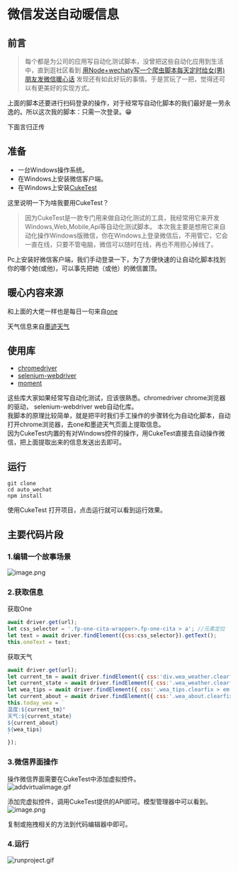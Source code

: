 # 微信发送自动暖信息

<a name="df368884"></a>
## 前言

> 每个都是为公司的应用写自动化测试脚本，没曾把这些自动化应用到生活中，直到逛社区看到 [用Node+wechaty写一个爬虫脚本每天定时给女(男)朋友发微信暖心话](https://juejin.im/post/5c77c6bef265da2de6611cff) 发现还有如此好玩的事情。于是赏玩了一把，觉得还可以有更美好的实现方式。


上面的脚本还要进行扫码登录的操作，对于经常写自动化脚本的我们最好是一劳永逸的。所以这次我的脚本：只需一次登录。😁

下面言归正传

<a name="424a2ad8"></a>
## 准备

* 一台Windows操作系统。
* 在Windows上安装微信客户端。
* 在Windows上安装[CukeTest](http://cuketest.com)

这里说明一下为啥我要用CukeTest？

> 因为CukeTest是一款专门用来做自动化测试的工具，我经常用它来开发Windows,Web,Mobile,Api等自动化测试脚本。 本次我主要是想用它来自动化操作Windows版微信，你在Windows上登录微信后，不用管它，它会一直在线，只要不管电脑，微信可以随时在线，再也不用担心掉线了。


Pc上安装好微信客户端，我们手动登录一下，为了方便快速的让自动化脚本找到你的哪个她(或他)，可以事先把她（或他）的微信置顶。

<a name="3142e69c"></a>
## 暖心内容来源

和上面的大佬一样也是每日一句来自[one](http://wufazhuce.com/)

天气信息来自[墨迹天气](http://tianqi.moji.com/)

<a name="6d88b4cd"></a>
## 使用库

* [chromedriver](https://www.npmjs.com/package/chromedriver)
* [selenium-webdriver](https://www.npmjs.com/package/selenium-webdriver)
* [moment](https://www.npmjs.com/package/moment)

这些库大家如果经常写自动化测试，应该很熟悉。chromedriver chrome浏览器的驱动， selenium-webdriver web自动化库。<br />我脚本的原理比较简单，就是把平时我们手工操作的步骤转化为自动化脚本，自动打开chrome浏览器，去one和墨迹天气页面上提取信息。<br />因为CukeTest内置的有对Windows控件的操作，用CukeTest直接去自动操作微信，把上面提取出来的信息发送出去即可。

<a name="4c763bb6"></a>
## 运行

```
git clone 
cd auto_wechat
npm install
```

使用CukeTest 打开项目，点击运行就可以看到运行效果。
<a name="d41d8cd9"></a>
#### 
<a name="df9a0c32"></a>
## 主要代码片段
<a name="04c216b0"></a>
### 1.编辑一个故事场景

![image.png](https://cdn.nlark.com/yuque/0/2019/png/87080/1551931419013-238c46f0-cbbb-4afb-93d0-12e281f52d00.png#align=left&display=inline&height=479&name=image.png&originHeight=479&originWidth=569&size=33657&status=done&width=569)

<a name="af545979"></a>
### 2.获取信息
获取One 

```javascript
await driver.get(url);
let css_selector = '.fp-one-cita-wrapper>.fp-one-cita > a'; //元素定位
let text = await driver.findElement({css:css_selector}).getText();
this.oneText = text;
```
获取天气

```javascript
await driver.get(url);
let current_tm = await driver.findElement({ css:'div.wea_weather.clearfix > em'}).getText();
let current_state = await driver.findElement({ css:'.wea_weather.clearfix > b'}).getText();
let wea_tips = await driver.findElement({ css:'.wea_tips.clearfix > em'}).getText();
let current_about = await driver.findElement({ css:'.wea_about.clearfix'}).getText();
this.today_wea = `
温度:${current_tm}°
天气:${current_state}
${current_about}
${wea_tips}
`
});
```
<a name="4b436f33"></a>
### 3.微信界面操作
操作微信界面需要在CukeTest中添加虚拟控件。<br />
![addvirtualimage.gif](https://cdn.nlark.com/yuque/0/2019/gif/87080/1551946590971-e624c499-9876-4a36-9901-4a3c9cb70c0d.gif#align=left&display=inline&height=524&name=addvirtualimage.gif&originHeight=728&originWidth=1036&size=699587&status=done&width=746)

添加完虚拟控件，调用CukeTest提供的API即可。模型管理器中可以看到。<br />
![image.png](https://cdn.nlark.com/yuque/0/2019/png/87080/1551946746043-99e24705-a30e-4901-a11b-93d45a4cb043.png#align=left&display=inline&height=604&name=image.png&originHeight=604&originWidth=749&size=43939&status=done&width=749)

复制或拖拽相关的方法到代码编辑器中即可。

<a name="4704949b"></a>
### 4.运行

![runproject.gif](https://cdn.nlark.com/yuque/0/2019/gif/87080/1551947910373-82c51e42-e19c-4399-ade7-ed801acd6d4f.gif#align=left&display=inline&height=398&name=runproject.gif&originHeight=728&originWidth=1366&size=1595732&status=done&width=746)
